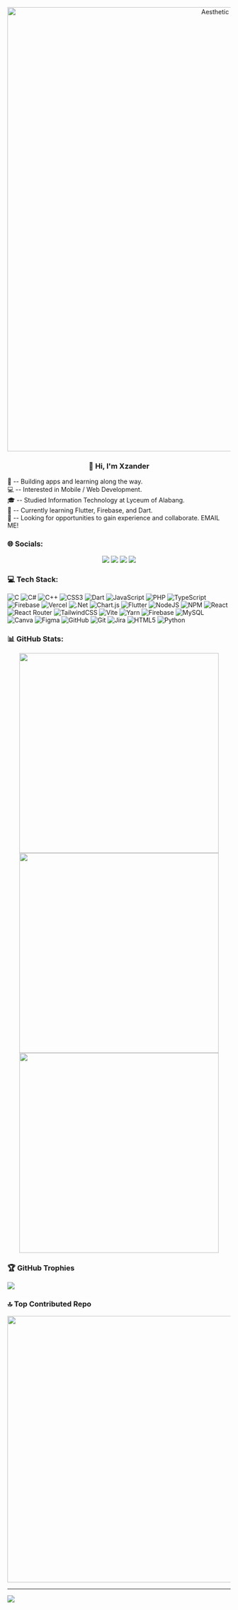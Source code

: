 <p align="center">
  <img src="https://i.pinimg.com/originals/3b/5a/df/3b5adf446c8e96379be0281ef70d1c2a.gif" alt="Aesthetic Coding GIF" width="1000"/>




<h3 align="center">💫 Hi, I'm Xzander</h3>

🚀 -- Building apps and learning along the way. <br>
💻 -- Interested in Mobile / Web Development.<br>
🎓 -- Studied Information Technology at Lyceum of Alabang.<br>
🚀 -- Currently learning Flutter, Firebase, and Dart.<br>
🤝 -- Looking for opportunities to gain experience and collaborate. EMAIL ME!



### 🌐 Socials:

<p align="center">
<a href="https://linkedin.com/in/xzandernollora"><img src="https://img.shields.io/badge/LinkedIn-%230077B5.svg?logo=linkedin&logoColor=white"></a>
<a href="https://tiktok.com/@gaushuyt"><img src="https://img.shields.io/badge/TikTok-%23000000.svg?logo=TikTok&logoColor=white"></a>
<a href="https://youtube.com/@Gaushuu"><img src="https://img.shields.io/badge/YouTube-%23FF0000.svg?logo=YouTube&logoColor=white"></a>
<a href="mailto:xzanderjamesnollora@gmail.com"><img src="https://img.shields.io/badge/Email-D14836?logo=gmail&logoColor=white"></a>
</p>

### 💻 Tech Stack:
![C](https://img.shields.io/badge/c-%2300599C.svg?style=for-the-badge&logo=c&logoColor=white) ![C#](https://img.shields.io/badge/c%23-%23239120.svg?style=for-the-badge&logo=csharp&logoColor=white) ![C++](https://img.shields.io/badge/c++-%2300599C.svg?style=for-the-badge&logo=c%2B%2B&logoColor=white) ![CSS3](https://img.shields.io/badge/css3-%231572B6.svg?style=for-the-badge&logo=css3&logoColor=white) ![Dart](https://img.shields.io/badge/dart-%230175C2.svg?style=for-the-badge&logo=dart&logoColor=white) ![JavaScript](https://img.shields.io/badge/javascript-%23323330.svg?style=for-the-badge&logo=javascript&logoColor=%23F7DF1E) ![PHP](https://img.shields.io/badge/php-%23777BB4.svg?style=for-the-badge&logo=php&logoColor=white) ![TypeScript](https://img.shields.io/badge/typescript-%23007ACC.svg?style=for-the-badge&logo=typescript&logoColor=white) ![Firebase](https://img.shields.io/badge/firebase-%23039BE5.svg?style=for-the-badge&logo=firebase) ![Vercel](https://img.shields.io/badge/vercel-%23000000.svg?style=for-the-badge&logo=vercel&logoColor=white) ![.Net](https://img.shields.io/badge/.NET-5C2D91?style=for-the-badge&logo=.net&logoColor=white) ![Chart.js](https://img.shields.io/badge/chart.js-F5788D.svg?style=for-the-badge&logo=chart.js&logoColor=white) ![Flutter](https://img.shields.io/badge/Flutter-%2302569B.svg?style=for-the-badge&logo=Flutter&logoColor=white) ![NodeJS](https://img.shields.io/badge/node.js-6DA55F?style=for-the-badge&logo=node.js&logoColor=white) ![NPM](https://img.shields.io/badge/NPM-%23CB3837.svg?style=for-the-badge&logo=npm&logoColor=white) ![React](https://img.shields.io/badge/react-%2320232a.svg?style=for-the-badge&logo=react&logoColor=%2361DAFB) ![React Router](https://img.shields.io/badge/React_Router-CA4245?style=for-the-badge&logo=react-router&logoColor=white) ![TailwindCSS](https://img.shields.io/badge/tailwindcss-%2338B2AC.svg?style=for-the-badge&logo=tailwind-css&logoColor=white) ![Vite](https://img.shields.io/badge/vite-%23646CFF.svg?style=for-the-badge&logo=vite&logoColor=white) ![Yarn](https://img.shields.io/badge/yarn-%232C8EBB.svg?style=for-the-badge&logo=yarn&logoColor=white) ![Firebase](https://img.shields.io/badge/firebase-a08021?style=for-the-badge&logo=firebase&logoColor=ffcd34) ![MySQL](https://img.shields.io/badge/mysql-4479A1.svg?style=for-the-badge&logo=mysql&logoColor=white) ![Canva](https://img.shields.io/badge/Canva-%2300C4CC.svg?style=for-the-badge&logo=Canva&logoColor=white) ![Figma](https://img.shields.io/badge/figma-%23F24E1E.svg?style=for-the-badge&logo=figma&logoColor=white) ![GitHub](https://img.shields.io/badge/github-%23121011.svg?style=for-the-badge&logo=github&logoColor=white) ![Git](https://img.shields.io/badge/git-%23F05033.svg?style=for-the-badge&logo=git&logoColor=white) ![Jira](https://img.shields.io/badge/jira-%230A0FFF.svg?style=for-the-badge&logo=jira&logoColor=white) ![HTML5](https://img.shields.io/badge/html5-%23E34F26.svg?style=for-the-badge&logo=html5&logoColor=white) ![Python](https://img.shields.io/badge/python-3670A0?style=for-the-badge&logo=python&logoColor=ffdd54)

### 📊 GitHub Stats:

<p align="center">
  <img src="https://github-readme-stats.vercel.app/api?username=xzandernollora&theme=vue-dark&hide_border=true&include_all_commits=true&count_private=true" width="450"/>
  <img src="https://nirzak-streak-stats.vercel.app/?user=xzandernollora&theme=vue-dark&hide_border=true" width="450"/><br/>
  <img src="https://github-readme-stats.vercel.app/api/top-langs/?username=xzandernollora&theme=vue-dark&hide_border=true&layout=compact" width="450"/>
</p>

### 🏆 GitHub Trophies
![](https://github-profile-trophy.vercel.app/?username=xzandernollora&theme=vue-dark&no-frame=true&no-bg=true&margin-w=4)

### 🔝 Top Contributed Repo
<p align="center">
  <img src="https://github-contributor-stats.vercel.app/api?username=xzandernollora&limit=5&theme=vue-dark&combine_all_yearly_contributions=true" width="600"/>
</p>

---
[![](https://visitcount.itsvg.in/api?id=xzandernollora&icon=0&color=3)](https://visitcount.itsvg.in)

<!-- Proudly created with GPRM ( https://gprm.itsvg.in ) -->
</p>
